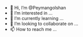 - 👋 Hi, I’m @Peymangolshan
- 👀 I’m interested in ...
- 🌱 I’m currently learning ...
- 💞️ I’m looking to collaborate on ...
- 📫 How to reach me ...

<!---
Peymangolshan/Peymangolshan is a ✨ special ✨ repository because its `README.md` (this file) appears on your GitHub profile.
You can click the Preview link to take a look at your changes.
--->
